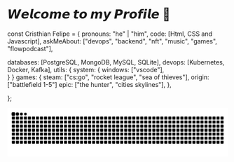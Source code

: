 # 𝙒𝙚𝙡𝙘𝙤𝙢𝙚 𝙩𝙤 𝙢𝙮 𝙋𝙧𝙤𝙛𝙞𝙡𝙚 👋


const Cristhian Felipe = {
    pronouns: "he" | "him",
    code: [Html, CSS and Javascript],
    askMeAbout: ["devops", "backend", "nft", "music", "games", "flowpodcast"],
	
databases: [PostgreSQL, MongoDB, MySQL, SQLite],
	devops: [Kubernetes, Docker, Kafka],
    		utils: {
        		system: {
            			windows: ["vscode"],       
			}	}
games: {
	steam: ["cs:go", "rocket league", "sea of thieves"],
	origin: ["battlefield 1-5"]
	epic: ["the hunter", "cities skylines"],
        },
    
};

  ![Snake animation](https://github.com/dunguinha/dunguinha/blob/output/github-contribution-grid-snake.svg)
